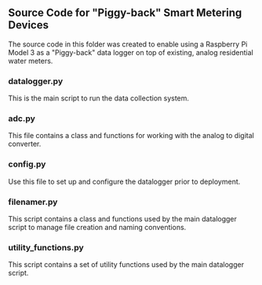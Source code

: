 ## Source Code for "Piggy-back" Smart Metering Devices

The source code in this folder was created to enable using a Raspberry Pi Model 3 as a "Piggy-back" data logger on top of existing, analog residential water meters.

### datalogger.py

This is the main script to run the data collection system. 

### adc.py

This file contains a class and functions for working with the analog to digital converter.

### config.py

Use this file to set up and configure the datalogger prior to deployment.

### filenamer.py

This script contains a class and functions used by the main datalogger script to manage file creation and naming conventions.

### utility_functions.py

This script contains a set of utility functions used by the main datalogger script.

